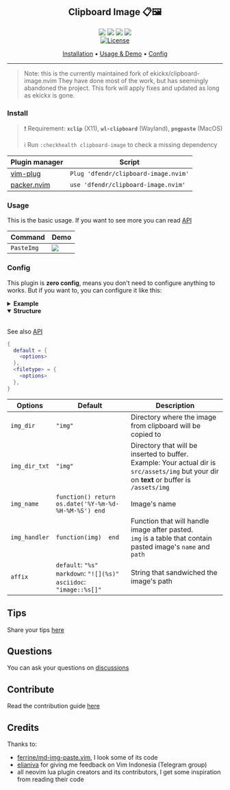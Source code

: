 <div align="center">

## Clipboard Image 📋🖼️

![](https://img.shields.io/badge/Linux-FCC624?style=flat-square&logo=linux&logoColor=black)
![](https://img.shields.io/badge/Windows-0078D6?style=flat-square&logo=windows&logoColor=white)
![](https://img.shields.io/badge/WSL-55a9dd?style=flat-square&logo=windows-terminal&logoColor=black)
![](https://img.shields.io/badge/MacOS-000000?style=flat-square&logo=apple&logoColor=white)
</br><a href="/LICENSE.md"> ![License](https://img.shields.io/badge/License-MIT-brightgreen?style=flat-square) </a>

[Installation](#install)
•
[Usage & Demo](#usage)
•
[Config](#config)
</div>

---

> Note: this is the currently maintained fork of ekickx/clipboard-image.nvim
> They have done most of the work, but has seemingly abandoned the project. This fork will apply fixes and updated as long as ekickx is gone.

### Install
> ❗ Requirement: **`xclip`** (X11), **`wl-clipboard`** (Wayland), **`pngpaste`** (MacOS)
> 
> ℹ️ Run `:checkhealth clipboard-image` to check a missing dependency

|Plugin manager|Script|
|---|---|
|[vim-plug](https://github.com/junegunn/vim-plug)|`Plug 'dfendr/clipboard-image.nvim'`|
|[packer.nvim](https://github.com/wbthomason/packer.nvim)|`use 'dfendr/clipboard-image.nvim'`|

### Usage
This is the basic usage. If you want to see more you can read [API](/API.md)

|Command|Demo|
|---|---|
|`PasteImg`|<kbd>![](https://link.ekickx.vercel.app/clipboard-image.nvim/demo_pasteimg)</kbd>|

### Config
This plugin is **zero config**, means you don't need to configure anything to works. But if you want to, you can configure it like this:

<details>
  <summary><strong>Example</strong></summary></br>

```lua
require'clipboard-image'.setup {
  -- Default configuration for all filetype
  default = {
    img_dir = "images",
    img_name = function() return os.date('%Y-%m-%d-%H-%M-%S') end, -- Example result: "2021-04-13-10-04-18"
    affix = "<\n  %s\n>" -- Multi lines affix
  },
  -- You can create configuration for ceartain filetype by creating another field (markdown, in this case)
  -- If you're uncertain what to name your field to, you can run `lua print(vim.bo.filetype)`
  -- Missing options from `markdown` field will be replaced by options from `default` field
  markdown = {
    img_dir = {"src", "assets", "img"}, -- Use table for nested dir (New feature form PR #20)
    img_dir_txt = "/assets/img",
    img_handler = function(img) -- New feature from PR #22
      local script = string.format('./image_compressor.sh "%s"', img.path)
      os.execute(script)
    end,
  }
}
```
  
</details>
  
<details open>
  <summary><strong>Structure</strong></summary></br>
  
  See also [API](/API.md#config-structure)
  
```lua
{
  default = {
    <options>
  },
  <filetype> = {
    <options>
  },
}
```

|Options|Default|Description|
|---|---|---|
|`img_dir`|`"img"`|Directory where the image from clipboard will be copied to|
|`img_dir_txt`|`"img"`|Directory that will be inserted to buffer.<br> Example: Your actual dir is `src/assets/img` but your dir on **text** or buffer is `/assets/img`|
|`img_name`|`function() return os.date('%Y-%m-%d-%H-%M-%S') end`|Image's name|
|`img_handler`|`function(img)  end`|Function that will handle image after pasted.<br>`img` is a table that contain pasted image's `name` and `path`|
|`affix`|`default`: `"%s"`</br>`markdown`: `"![](%s)"`</br>`asciidoc`: `"image::%s[]"`|String that sandwiched the image's path|

</details>

## Tips
Share your tips [here](https://github.com/ekickx/clipboard-image.nvim/discussions/15)

## Questions
You can ask your questions on [discussions](https://github.com/dfendr/clipboard-image.nvim/discussions)

## Contribute
Read the contribution guide [here](/CONTRIBUTING.md)

## Credits
Thanks to:
- [ferrine/md-img-paste.vim](https://github.com/ferrine/md-img-paste.vim), I look some of its code 
- [elianiva](https://github.com/elianiva) for giving me feedback on Vim Indonesia (Telegram group)
- all neovim lua plugin creators and its contributors, I get some inspiration from reading their code
